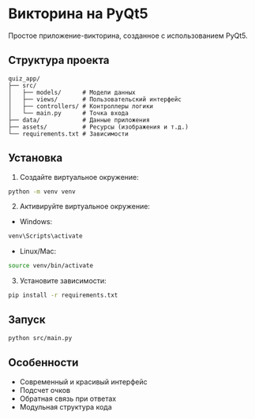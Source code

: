# Викторина на PyQt5

Простое приложение-викторина, созданное с использованием PyQt5.

## Структура проекта

```
quiz_app/
├── src/
│   ├── models/      # Модели данных
│   ├── views/       # Пользовательский интерфейс
│   ├── controllers/ # Контроллеры логики
│   └── main.py      # Точка входа
├── data/            # Данные приложения
├── assets/          # Ресурсы (изображения и т.д.)
└── requirements.txt # Зависимости
```

## Установка

1. Создайте виртуальное окружение:
```bash
python -m venv venv
```

2. Активируйте виртуальное окружение:
- Windows:
```bash
venv\Scripts\activate
```
- Linux/Mac:
```bash
source venv/bin/activate
```

3. Установите зависимости:
```bash
pip install -r requirements.txt
```

## Запуск

```bash
python src/main.py
```

## Особенности

- Современный и красивый интерфейс
- Подсчет очков
- Обратная связь при ответах
- Модульная структура кода